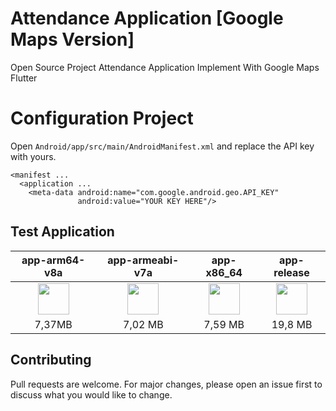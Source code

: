 # Attendance Application [Google Maps Version]

Open Source Project Attendance Application Implement With Google Maps Flutter

# Configuration Project 

Open `Android/app/src/main/AndroidManifest.xml` and replace the API key with yours.

```
<manifest ...
  <application ...
    <meta-data android:name="com.google.android.geo.API_KEY"
               android:value="YOUR KEY HERE"/>
```
## Test Application

|app-arm64-v8a|app-armeabi-v7a|app-x86_64|app-release|
|:----:|:---------:|:-----:|:------:|
|[<img src="https://upload.wikimedia.org/wikipedia/commons/a/a0/APK_format_icon.png" width="50px">](https://www.google.com)|[<img src="https://upload.wikimedia.org/wikipedia/commons/a/a0/APK_format_icon.png" width="50px">](https://www.google.com)|[<img src="https://upload.wikimedia.org/wikipedia/commons/a/a0/APK_format_icon.png" width="50px">](https://www.google.com)|[<img src="https://upload.wikimedia.org/wikipedia/commons/a/a0/APK_format_icon.png" width="50px">](https://www.google.com)
|7,37MB | 7,02 MB | 7,59 MB | 19,8 MB |

## Contributing
Pull requests are welcome. For major changes, please open an issue first to discuss what you would like to change.
